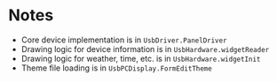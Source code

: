 # Notes

- Core device implementation is in `UsbDriver.PanelDriver`
- Drawing logic for device information is in `UsbHardware.widgetReader`
- Drawing logic for weather, time, etc. is in `UsbHardware.widgetInit`
- Theme file loading is in `UsbPCDisplay.FormEditTheme`
